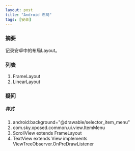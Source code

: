 ```yaml
---
layout: post
title: "Android 布局"
tags: [安卓]
---
```

### 摘要
记录安卓中的布局Layout。
<!--excerpt-->
### 列表
1. FrameLayout
2. LinearLayout

### 疑问
##### 样式
1. android:background="@drawable/selector_item_menu"
2. com.sky.xposed.common.ui.view.ItemMenu
3. ScrollView extends FrameLayout
4. TextView extends View implements ViewTreeObserver.OnPreDrawListener
